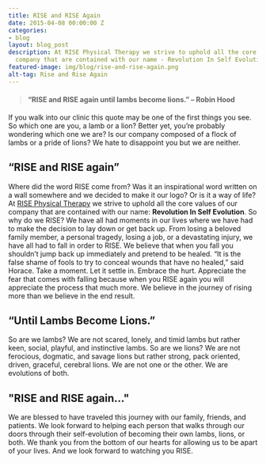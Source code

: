 ```yaml
---
title: RISE and RISE Again
date: 2015-04-08 00:00:00 Z
categories:
- blog
layout: blog_post
description: At RISE Physical Therapy we strive to uphold all the core values of our
  company that are contained with our name - Revolution In Self Evolution.
featured-image: img/blog/rise-and-rise-again.png
alt-tag: Rise and Rise Again
---
```


> #### “RISE and RISE again until lambs become lions.” – Robin Hood

If you walk into our clinic this quote may be one of the first things you see. So which one are you, a lamb or a lion? Better yet, you’re probably wondering which one we are? Is our company composed of a flock of lambs or a pride of lions? We hate to disappoint you but we are neither.

## “RISE and RISE again”

Where did the word RISE come from? Was it an inspirational word written on a wall somewhere and we decided to make it our logo? Or is it a way of life? At [RISE Physical Therapy](/) we strive to uphold all the core values of our company that are contained with our name: **Revolution In Self Evolution**. So why do we RISE? We have all had moments in our lives where we have had to make the decision to lay down or get back up. From losing a beloved family member, a personal tragedy, losing a job, or a devastating injury, we have all had to fall in order to RISE. We believe that when you fall you shouldn’t jump back up immediately and pretend to be healed. “It is the false shame of fools to try to conceal wounds that have no healed,” said Horace. Take a moment. Let it settle in. Embrace the hurt. Appreciate the fear that comes with falling because when you RISE again you will appreciate the process that much more. We believe in the journey of rising more than we believe in the end result.

## “Until Lambs Become Lions.”

So are we lambs? We are not scared, lonely, and timid lambs but rather keen, social, playful, and instinctive lambs. So are we lions? We are not ferocious, dogmatic, and savage lions but rather strong, pack oriented, driven, graceful, cerebral lions. We are not one or the other. We are evolutions of both.

## "RISE and RISE again..."

We are blessed to have traveled this journey with our family, friends, and patients. We look forward to helping each person that walks through our doors through their self-evolution of becoming their own lambs, lions, or both. We thank you from the bottom of our hearts for allowing us to be apart of your lives. And we look forward to watching you RISE.
